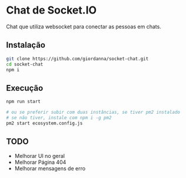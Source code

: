 # Chat de Socket.IO

Chat que utiliza websocket para conectar as pessoas em chats.

## Instalação

```sh
git clone https://github.com/giordanna/socket-chat.git
cd socket-chat
npm i
```

## Execução

```sh
npm run start

# ou se preferir subir com duas instâncias, se tiver pm2 instalado
# se não tiver, instale com npm i -g pm2
pm2 start ecosystem.config.js
```
## TODO
- Melhorar UI no geral
- Melhorar Página 404
- Melhorar mensagens de erro